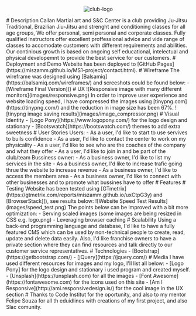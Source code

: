 <p align="center">
  <img src="https://github.com/Miszamm/MS1-project/blob/master/assets/images/logoreademe.png" alt="club-logo"/>
</p>
# Description
Callan Martial art and S&C Center is a club providing Ju-Jitsu Traditional, Brazilian Jiu-Jitsu and strenght and conditioning classes for all age groups, We offer personal, semi personal and corporate classes.
Fully qualified instructors offer excellent proffessional advice and vide range of classes to accomodate customers with different requirements and abilities. 
Our continious growth is based on ongoing self educational, intelectual and physical developemnt to provide the best service for our customers.
# Deployment and Demo
Website has been deployed to [GitHub Pages](https://miszamm.github.io/MS1-project/contact.html).
# Wireframe
The wireframe was designed using [Balsamiq](https://balsamiq.com/wireframes/) and screeshots could be found below:
- [Wireframe Final Version]()
# UX
![Responsive image with many different monitors](images/responsive.png)
In order to improve user experience and website loading speed, I have compressed the images using [tinypng.com](https://tinypng.com/) and the reduction in image size has been 67%.
![tinypng image saving results](images/image_compressor.png)
# Visual Identity
- [Logo Pony](https://www.logopony.com/) for the logo design and stationary
- [Bootswatch](https://bootswatch.com/) themes to add extra sweetness
# User Stories
Users:
- As a user, I'd like to start to use servives to buils confidence
- As a user, I'd like to contact the center to work on my physicality
- As a user, I'd like to see who are the coaches of the company and what they offer
- As a user, I'd like to join in and be part of the club/team
Bussiness owner:
- As a business owner, I'd like to list my services in the site
- As a business owner, I'd like to increase trafic going thrue the website to increase revenue
- As a business owner, I'd like to access the members area
- As a business owner, I'd like to connect with other businesses and to promote what bussines have to offer
# Features
# Testing
Website has been tested using [GTmetrix](https://gtmetrix.com/reports/miszamm.github.io/uxCtpG3y) and [BrowserStack](), see results below:
![Website Speed Test Results](images/speed_test.png)
The points below can be improved with a bit more optimization:
- Serving scaled images (some images are being resized in CSS e.g. logo.png)
- Leveraging browser caching
# Scalability
Using a back-end programming language and database, I'd like to have a fully featured CMS which can be used by non-technical people to create, read, update and delete data easily.
Also, I'd like franchise owners to have a private section where they can find resources and talk directly to our customer service representatives.
# Technologies
- [Bootstrap](https://getbootstrap.com/)
- [jQuery](https://jquery.com/)
# Media
I have used different resources for images and my logo, I'll list all below:
- [Logo Pony] for the logo design and stationary i used program and created myself. 
- [Unsplash](https://unsplash.com) for all the images
- [Font Awesome](https://fontawesome.com) for the icons used on this site
- [Am I Responsive](http://ami.responsivedesign.is/) for the cool image in the UX section
# Thanks to Code Institut for the oportunity, and also to my mentor Felipe Souza for all th eduidlines with creations of my first project, and also Slac comunity.
